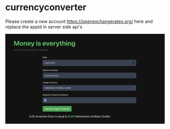 # currencyconverter

Please create a new account https://openexchangerates.org/ here and replace the appid in server side api's

![Screenshot](./assets/screenshot.png)